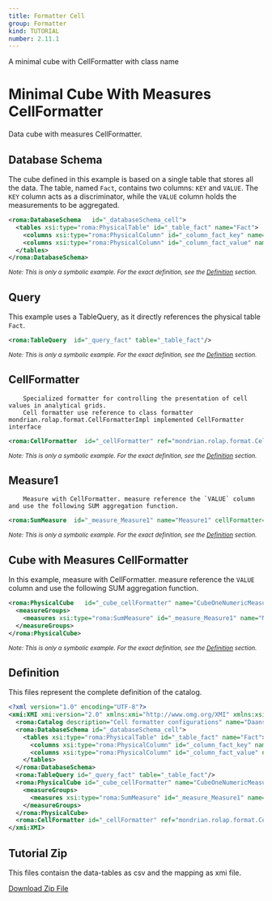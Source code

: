 ```yaml
---
title: Formatter Cell
group: Formatter
kind: TUTORIAL
number: 2.11.1
---
```

A minimal cube with CellFormatter with class name


# Minimal Cube With Measures CellFormatter

Data cube with measures CellFormatter.


## Database Schema

The cube defined in this example is based on a single table that stores all the data. The table, named `Fact`, contains two columns: `KEY` and `VALUE`.
The `KEY` column acts as a discriminator, while the `VALUE` column holds the measurements to be aggregated.


```xml
<roma:DatabaseSchema   id="_databaseSchema_cell">
  <tables xsi:type="roma:PhysicalTable" id="_table_fact" name="Fact">
    <columns xsi:type="roma:PhysicalColumn" id="_column_fact_key" name="KEY"/>
    <columns xsi:type="roma:PhysicalColumn" id="_column_fact_value" name="VALUE" type="Integer"/>
  </tables>
</roma:DatabaseSchema>

```
*<small>Note: This is only a symbolic example. For the exact definition, see the [Definition](#definition) section.</small>*
## Query

This example uses a TableQuery, as it directly references the physical table `Fact`.


```xml
<roma:TableQuery  id="_query_fact" table="_table_fact"/>

```
*<small>Note: This is only a symbolic example. For the exact definition, see the [Definition](#definition) section.</small>*
## CellFormatter

        Specialized formatter for controlling the presentation of cell values in analytical grids.
        Cell formatter use reference to class formatter mondrian.rolap.format.CellFormatterImpl implemented CellFormatter interface


```xml
<roma:CellFormatter  id="_cellFormatter" ref="mondrian.rolap.format.CellFormatterImpl"/>

```
*<small>Note: This is only a symbolic example. For the exact definition, see the [Definition](#definition) section.</small>*
## Measure1

        Measure with CellFormatter. measure reference the `VALUE` column and use the following SUM aggregation function.


```xml
<roma:SumMeasure  id="_measure_Measure1" name="Measure1" cellFormatter="_cellFormatter" formatString="Standard" column="_column_fact_value"/>

```
*<small>Note: This is only a symbolic example. For the exact definition, see the [Definition](#definition) section.</small>*
## Cube with Measures CellFormatter

In this example, measure with CellFormatter. measure reference the `VALUE` column and use the following SUM aggregation function.


```xml
<roma:PhysicalCube   id="_cube_cellFormatter" name="CubeOneNumericMeasureDifferentDataTypes" query="_query_fact">
  <measureGroups>
    <measures xsi:type="roma:SumMeasure" id="_measure_Measure1" name="Measure1" cellFormatter="_cellFormatter" formatString="Standard" column="_column_fact_value"/>
  </measureGroups>
</roma:PhysicalCube>

```
*<small>Note: This is only a symbolic example. For the exact definition, see the [Definition](#definition) section.</small>*

## Definition

This files represent the complete definition of the catalog.

```xml
<?xml version="1.0" encoding="UTF-8"?>
<xmi:XMI xmi:version="2.0" xmlns:xmi="http://www.omg.org/XMI" xmlns:xsi="http://www.w3.org/2001/XMLSchema-instance" xmlns:roma="https://www.daanse.org/spec/org.eclipse.daanse.rolap.mapping">
  <roma:Catalog description="Cell formatter configurations" name="Daanse Tutorial - Formatter Cell" cubes="_cube_cellFormatter" dbschemas="_databaseSchema_cell"/>
  <roma:DatabaseSchema id="_databaseSchema_cell">
    <tables xsi:type="roma:PhysicalTable" id="_table_fact" name="Fact">
      <columns xsi:type="roma:PhysicalColumn" id="_column_fact_key" name="KEY"/>
      <columns xsi:type="roma:PhysicalColumn" id="_column_fact_value" name="VALUE" type="Integer"/>
    </tables>
  </roma:DatabaseSchema>
  <roma:TableQuery id="_query_fact" table="_table_fact"/>
  <roma:PhysicalCube id="_cube_cellFormatter" name="CubeOneNumericMeasureDifferentDataTypes" query="_query_fact">
    <measureGroups>
      <measures xsi:type="roma:SumMeasure" id="_measure_Measure1" name="Measure1" cellFormatter="_cellFormatter" formatString="Standard" column="_column_fact_value"/>
    </measureGroups>
  </roma:PhysicalCube>
  <roma:CellFormatter id="_cellFormatter" ref="mondrian.rolap.format.CellFormatterImpl"/>
</xmi:XMI>

```



## Tutorial Zip
This files contaisn the data-tables as csv and the mapping as xmi file.

<a href="./zip/tutorial.formatter.cell.zip" download>Download Zip File</a>
